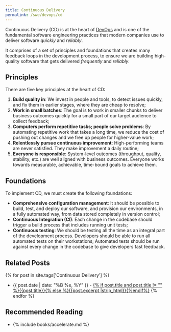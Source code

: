 ```yaml
---
title: Continuous Delivery
permalink: /swe/devops/cd
---
```


Continuous Delivery (CD) is at the heart of [DevOps](/swe/devops) and is one of the fundamental software engineering practices that modern companies use to deliver software *quickly* and *reliably*. 

It comprises of a set of principles and foundations that creates many feedback loops in the development process, to ensure we are building high-quality software that gets delivered *frequently* and *reliably*.

## Principles

There are five key principles at the heart of CD:

1. **Build quality in**: We invest in people and tools, to detect issues quickly, and fix them in earlier stages, where they are cheap to resolve;
2. **Work in small batches**: The goal is to work in smaller chunks to deliver business outcomes quickly for a small part of our target audience to collect feedback;
3. **Computers perform repetitive tasks; people solve problems**: By automating repetitive work that takes a long time, we reduce the cost of pushing out changes and we free up people for higher-value work;
4. **Relentlessly pursue continuous improvement**: High-performing teams are never satisfied. They make improvement a daily routine;
5. **Everyone is responsible**: System-level outcomes (throughput, quality, stability, etc.) are well aligned with business outcomes. Everyone works towards measurable, achievable, time-bound goals to achieve them.

## Foundations

To implement CD, we must create the following foundations:

- **Comprehensive configuration management**: It should be possible to build, test, and deploy our software, and provision our environments, in a fully automated way, from data stored completely in version control;
- **Continuous Integration (CI)**: Each change in the codebase should trigger a build process that includes running unit tests;
- **Continuous testing**: We should be testing all the time as an integral part of the development process. Developers should be able to run all automated tests on their workstations; Automated tests should be run against every change in the codebase to give developers fast feedback.

## Related Posts

{% for post in site.tags['Continuous Delivery'] %}
- {{ post.date | date: "%B %e, %Y" }} - <a href="{{ site.baseurl }}{{ post.url }}">{% if post.title and post.title != "" %}{{post.title}}{% else %}{{post.excerpt |strip_html}}{%endif%}</a>
{% endfor %}

## Recommended Reading

- {% include books/accelerate.md %}